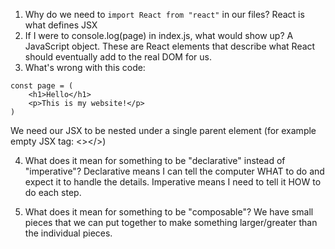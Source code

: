 1. Why do we need to `import React from "react"` in our files?
React is what defines JSX
2. If I were to console.log(page) in index.js, what would show up?
A JavaScript object. These are React elements that describe what React should eventually add to the real DOM for us.
3. What's wrong with this code:
```
const page = (
    <h1>Hello</h1>
    <p>This is my website!</p>
)
```
We need our JSX to be nested under a single parent element (for example empty JSX tag: <></>)

4. What does it mean for something to be "declarative" instead of "imperative"?
Declarative means I can tell the computer WHAT to do 
and expect it to handle the details. Imperative means I need
to tell it HOW to do each step.

5. What does it mean for something to be "composable"?
We have small pieces that we can put together to make something
larger/greater than the individual pieces.